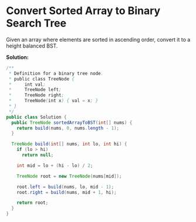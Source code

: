 # Convert Sorted Array to Binary Search Tree

Given an array where elements are sorted in ascending order, convert it to a height balanced BST.

**Solution:**
```java
/**
 * Definition for a binary tree node.
 * public class TreeNode {
 *     int val;
 *     TreeNode left;
 *     TreeNode right;
 *     TreeNode(int x) { val = x; }
 * }
 */
public class Solution {
  public TreeNode sortedArrayToBST(int[] nums) {
    return build(nums, 0, nums.length - 1);
  }

  TreeNode build(int[] nums, int lo, int hi) {
    if (lo > hi)
      return null;

    int mid = lo + (hi - lo) / 2;

    TreeNode root = new TreeNode(nums[mid]);

    root.left = build(nums, lo, mid - 1);
    root.right = build(nums, mid + 1, hi);

    return root;
  }
}
```